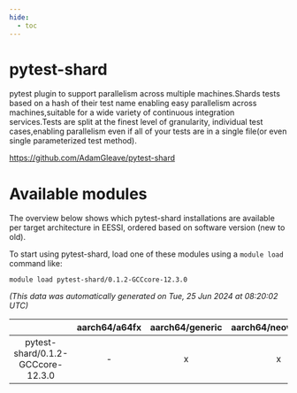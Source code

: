 ```yaml
---
hide:
  - toc
---
```


pytest-shard
============


pytest plugin to support parallelism across multiple machines.Shards tests based on a hash of their test name enabling easy parallelism across machines,suitable for a wide variety of continuous integration services.Tests are split at the finest level of granularity, individual test cases,enabling parallelism even if all of your tests are in a single file(or even single parameterized test method).

https://github.com/AdamGleave/pytest-shard
# Available modules


The overview below shows which pytest-shard installations are available per target architecture in EESSI, ordered based on software version (new to old).

To start using pytest-shard, load one of these modules using a `module load` command like:

```shell
module load pytest-shard/0.1.2-GCCcore-12.3.0
```

*(This data was automatically generated on Tue, 25 Jun 2024 at 08:20:02 UTC)*  

| |aarch64/a64fx|aarch64/generic|aarch64/neoverse_n1|aarch64/neoverse_v1|x86_64/generic|x86_64/amd/zen2|x86_64/amd/zen3|x86_64/intel/haswell|x86_64/intel/skylake_avx512|
| :---: | :---: | :---: | :---: | :---: | :---: | :---: | :---: | :---: | :---: |
|pytest-shard/0.1.2-GCCcore-12.3.0|-|x|x|x|x|x|x|x|x|
